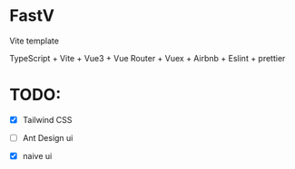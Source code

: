 # FastV
Vite template

TypeScript + Vite + Vue3 + Vue Router + Vuex + Airbnb + Eslint + prettier

# TODO: 

- [x] Tailwind CSS
- [ ] Ant Design ui
- [x] naive ui


